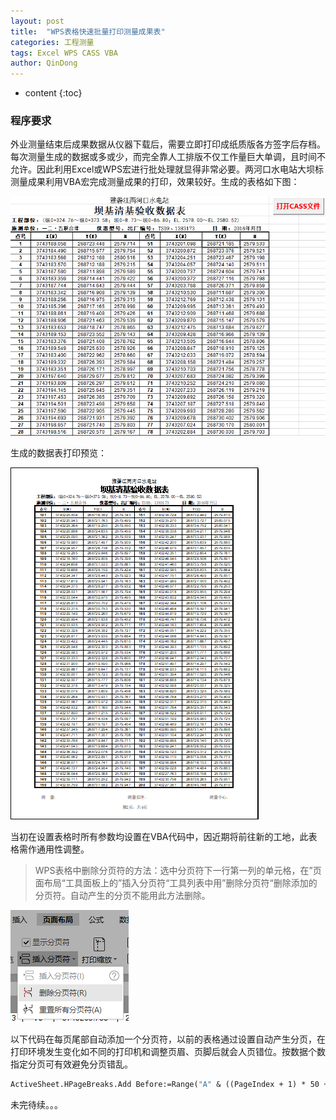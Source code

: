 ```yaml
---
layout: post
title:  "WPS表格快速批量打印测量成果表"
categories: 工程测量
tags: Excel WPS CASS VBA
author: QinDong
---
```

* content
{:toc}
### 程序要求

外业测量结束后成果数据从仪器下载后，需要立即打印成纸质版各方签字后存档。每次测量生成的数据或多或少，而完全靠人工排版不仅工作量巨大单调，且时间不允许。因此利用Excel或WPS宏进行批处理就显得非常必要。两河口水电站大坝标测量成果利用VBA宏完成测量成果的打印，效果较好。生成的表格如下图：




<img src="/img/2019/1568815966306.png" alt="1568815966306" style="zoom:80%;" />

生成的数据表打印预览：

![1568817863358](/img/2019/1568817863358.png)

当初在设置表格时所有参数均设置在VBA代码中，因近期将前往新的工地，此表格需作通用性调整。

> WPS表格中删除分页符的方法：选中分页符下一行第一列的单元格，在”页面布局“工具面板上的”插入分页符“工具列表中用”删除分页符“删除添加的分页符。自动产生的分页不能用此方法删除。

![1568817429343](/img/2019/1568817429343.png)

以下代码在每页尾部自动添加一个分页符，以前的表格通过设置自动产生分页，在打印环境发生变化如不同的打印机和调整页眉、页脚后就会人页错位。按数据个数指定分页可有效避免分页错乱。

```vb
ActiveSheet.HPageBreaks.Add Before:=Range("A" & ((PageIndex + 1) * 50 + Start_Row)) '每一页尾添加分页符
```

未完待续。。。
